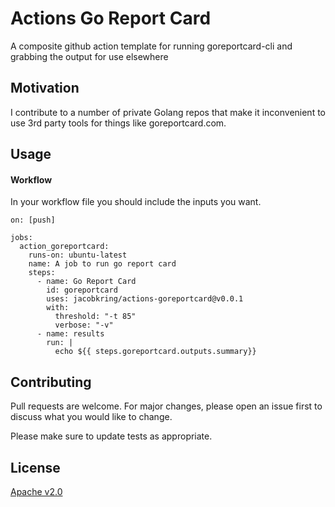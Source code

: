# Actions Go Report Card

A composite github action template for running goreportcard-cli and grabbing the output for use elsewhere

## Motivation

I contribute to a number of private Golang repos that make it inconvenient to use 3rd party tools for things like goreportcard.com.

## Usage

#### Workflow

In your workflow file you should include the inputs you want.
```
on: [push]

jobs:
  action_goreportcard:
    runs-on: ubuntu-latest
    name: A job to run go report card
    steps:
      - name: Go Report Card
        id: goreportcard
        uses: jacobkring/actions-goreportcard@v0.0.1
        with:
          threshold: "-t 85"
          verbose: "-v"
      - name: results
        run: |
          echo ${{ steps.goreportcard.outputs.summary}}
```

## Contributing
Pull requests are welcome. For major changes, please open an issue first to discuss what you would like to change.

Please make sure to update tests as appropriate.

## License
[Apache v2.0](https://tldrlegal.com/license/apache-license-2.0-(apache-2.0))
